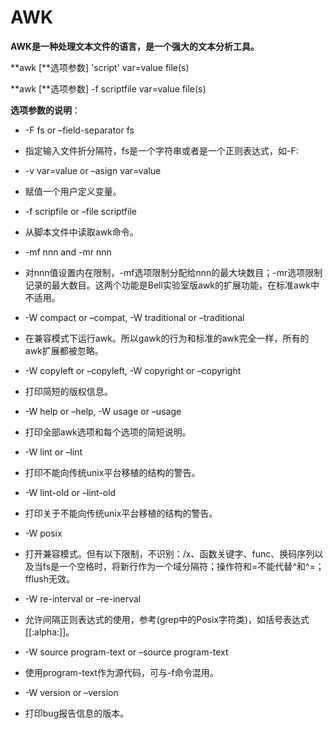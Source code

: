 # AWK

**AWK是一种处理文本文件的语言，是一个强大的文本分析工具。**

**awk [**选项参数] 'script' var=value file(s)

**awk [**选项参数] -f scriptfile var=value file(s)

 

**选项参数的说明**：

- -F fs or –field-separator fs
- 指定输入文件折分隔符，fs是一个字符串或者是一个正则表达式，如-F:

 

- -v var=value or –asign var=value
- 赋值一个用户定义变量。

 

- -f scripfile or –file scriptfile
- 从脚本文件中读取awk命令。

 

- -mf nnn and -mr nnn
- 对nnn值设置内在限制，-mf选项限制分配给nnn的最大块数目；-mr选项限制记录的最大数目。这两个功能是Bell实验室版awk的扩展功能，在标准awk中不适用。

 

- -W compact or –compat, -W traditional or –traditional
- 在兼容模式下运行awk。所以gawk的行为和标准的awk完全一样，所有的awk扩展都被忽略。

 

- -W copyleft or –copyleft, -W copyright or –copyright
- 打印简短的版权信息。

 

- -W help or –help, -W usage or –usage
- 打印全部awk选项和每个选项的简短说明。

 

- -W lint or –lint
- 打印不能向传统unix平台移植的结构的警告。

 

- -W lint-old or –lint-old
- 打印关于不能向传统unix平台移植的结构的警告。

 

- -W posix
- 打开兼容模式。但有以下限制，不识别：/x、函数关键字、func、换码序列以及当fs是一个空格时，将新行作为一个域分隔符；操作符和=不能代替^和^=；fflush无效。

 

- -W re-interval or –re-inerval
- 允许间隔正则表达式的使用，参考(grep中的Posix字符类)，如括号表达式[[:alpha:]]。

 

- -W source program-text     or –source     program-text
- 使用program-text作为源代码，可与-f命令混用。

 

- -W version or –version
- 打印bug报告信息的版本。

 

 